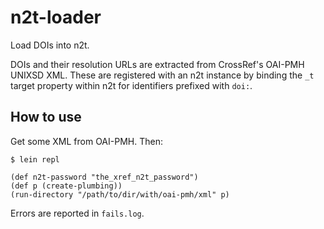 # n2t-loader

Load DOIs into n2t.

DOIs and their resolution URLs are extracted from CrossRef's OAI-PMH
UNIXSD XML. These are registered with an n2t instance by binding
the `_t` target property within n2t for identifiers prefixed with `doi:`.

## How to use

Get some XML from OAI-PMH. Then:

```
$ lein repl

(def n2t-password "the_xref_n2t_password")
(def p (create-plumbing))
(run-directory "/path/to/dir/with/oai-pmh/xml" p)
```

Errors are reported in `fails.log`.
